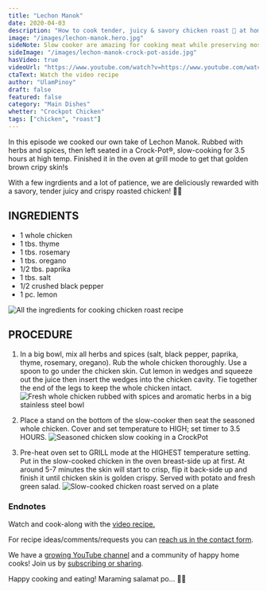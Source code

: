 ```yaml
---
title: "Lechon Manok"
date: 2020-04-03
description: "How to cook tender, juicy & savory chicken roast 🍗 at home, UlamPinoy style!"
image: "/images/lechon-manok.hero.jpg"
sideNote: Slow cooker are amazing for cooking meat while preserving most of its juices and rendering a better texture and flavor.
sideImage: "/images/lechon-manok-crock-pot-aside.jpg"
hasVideo: true
videoUrl: "https://www.youtube.com/watch?v=https://www.youtube.com/watch?v=JTCgcSs6JS8"
ctaText: Watch the video recipe
author: "UlamPinoy"
draft: false
featured: false
category: "Main Dishes"
whetter: "Crockpot Chicken"
tags: ["chicken", "roast"]
---
```


In this episode we cooked our own take of Lechon Manok. Rubbed with herbs and spices, then left seated in a Crock-Pot®, slow-cooking for 3.5 hours at high temp. Finished it in the oven at grill mode to get that golden brown cripy skin!s

With a few ingrdients and a lot of patience, we are deliciously rewarded with a savory, tender juicy and crispy roasted chicken! 🍗🥗

## INGREDIENTS

- 1 whole chicken
- 1 tbs. thyme
- 1 tbs. rosemary
- 1 tbs. oregano
- 1/2 tbs. paprika
- 1 tbs. salt
- 1/2 crushed black pepper
- 1 pc. lemon

![All the ingredients for cooking chicken roast recipe](/images/lechon-manok-ingredients.jpg)

## PROCEDURE

1. In a big bowl, mix all herbs and spices (salt, black pepper, paprika, thyme, rosemary, oregano). Rub the whole chicken thoroughly. Use a spoon to go under the chicken skin. Cut lemon in wedges and squeeze out the juice then insert the wedges into the chicken cavity. Tie together the end of the legs to keep the whole chicken intact.
   ![Fresh whole chicken rubbed with spices and aromatic herbs in a big stainless steel bowl](/images/lechon-manok-spice-rub.jpg)

2. Place a stand on the bottom of the slow-cooker then seat the seasoned whole chicken. Cover and set temperature to HIGH; set timer to 3.5 HOURS.
   ![Seasoned chicken slow cooking in a CrockPot](/images/lechon-manok-crock-pot.jpg)

3. Pre-heat oven set to GRILL mode at the HIGHEST temperature setting. Put in the slow-cooked chicken in the oven breast-side up at first. At around 5-7 minutes the skin will start to crisp, flip it back-side up and finish it until chicken skin is golden crispy. Served with potato and fresh green salad.
   ![Slow-cooked chicken roast served on a plate](/images/lechon-manok-plate.jpg)

### Endnotes

Watch and cook-along with the [video recipe.](https://youtu.be/JTCgcSs6JS8)

For recipe ideas/comments/requests you can [reach us in the contact form](/about/#contact-us).

We have a [growing YouTube channel](https://www.youtube.com/user/ulampinoy) and a community of happy home cooks! Join us by [subscribing or sharing](https://www.youtube.com/user/ulampinoy).

Happy cooking and eating! Maraming salamat po... 🙏🏼
